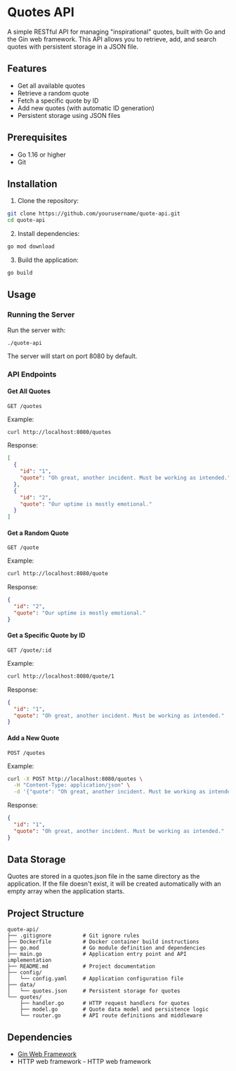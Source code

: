 # Quotes API

A simple RESTful API for managing "inspirational" quotes, built with Go and the Gin web framework. This API allows you to retrieve, add, and search quotes with persistent storage in a JSON file.

## Features

- Get all available quotes
- Retrieve a random quote
- Fetch a specific quote by ID
- Add new quotes (with automatic ID generation)
- Persistent storage using JSON files

## Prerequisites

- Go 1.16 or higher
- Git

## Installation

1. Clone the repository:

```bash
git clone https://github.com/yourusername/quote-api.git
cd quote-api
```

2. Install dependencies:

```bash
go mod download
```

3. Build the application:

```bash
go build
```

## Usage

### Running the Server

Run the server with:

```bash
./quote-api
```

The server will start on port 8080 by default.

### API Endpoints

#### Get All Quotes
```
GET /quotes
```

Example:
```bash
curl http://localhost:8080/quotes
```

Response:
```json
[
  {
    "id": "1",
    "quote": "Oh great, another incident. Must be working as intended."
  },
  {
    "id": "2",
    "quote": "Our uptime is mostly emotional."
  }
]
```

#### Get a Random Quote
```
GET /quote
```

Example:
```bash
curl http://localhost:8080/quote
```

Response:
```json
{
  "id": "2",
  "quote": "Our uptime is mostly emotional."
}
```

#### Get a Specific Quote by ID
```
GET /quote/:id
```

Example:
```bash
curl http://localhost:8080/quote/1
```

Response:
```json
{
  "id": "1",
  "quote": "Oh great, another incident. Must be working as intended."
}
```

#### Add a New Quote
```
POST /quotes
```

Example:
```bash
curl -X POST http://localhost:8080/quotes \
  -H "Content-Type: application/json" \
  -d '{"quote": "Oh great, another incident. Must be working as intended."}'
```

Response:
```json
{
  "id": "1",
  "quote": "Oh great, another incident. Must be working as intended."
}
```

## Data Storage

Quotes are stored in a quotes.json file in the same directory as the application. If the file doesn't exist, it will be created automatically with an empty array when the application starts.

## Project Structure

```
quote-api/
├── .gitignore          # Git ignore rules
├── Dockerfile          # Docker container build instructions
├── go.mod              # Go module definition and dependencies
├── main.go             # Application entry point and API implementation
├── README.md           # Project documentation
├── config/
│   └── config.yaml     # Application configuration file
├── data/
│   └── quotes.json     # Persistent storage for quotes
└── quotes/
    ├── handler.go      # HTTP request handlers for quotes
    ├── model.go        # Quote data model and persistence logic
    └── router.go       # API route definitions and middleware
```

## Dependencies

- [Gin Web Framework](https://github.com/gin-gonic/gin) 
- HTTP web framework - HTTP web framework
